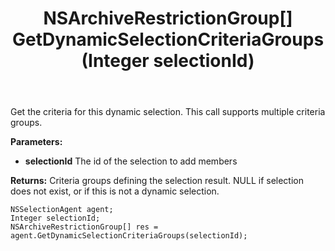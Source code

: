 ﻿---
uid: crmscript_ref_NSSelectionAgent_GetDynamicSelectionCriteriaGroups
title: NSArchiveRestrictionGroup[] GetDynamicSelectionCriteriaGroups(Integer selectionId)
intellisense: NSSelectionAgent.GetDynamicSelectionCriteriaGroups
keywords: NSSelectionAgent, GetDynamicSelectionCriteriaGroups
so.topic: reference
---

Get the criteria for this dynamic selection. This call supports multiple criteria groups.

**Parameters:**
 - **selectionId** The id of the selection to add members

**Returns:** Criteria groups defining the selection result. NULL if selection does not exist, or if this is not a dynamic selection.

```crmscript
NSSelectionAgent agent;
Integer selectionId;
NSArchiveRestrictionGroup[] res = agent.GetDynamicSelectionCriteriaGroups(selectionId);
```

